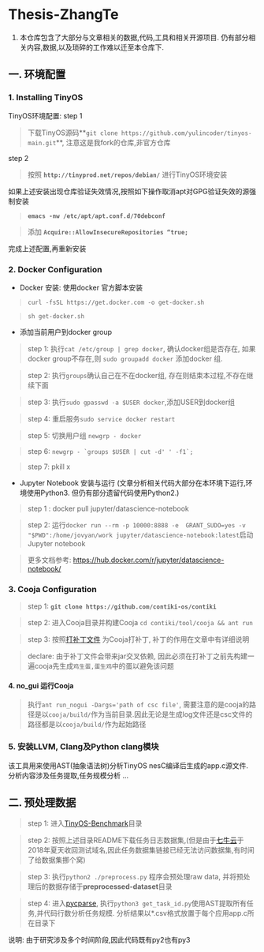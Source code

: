# Thesis-ZhangTe
1. 本仓库包含了大部分与文章相关的数据,代码,工具和相关开源项目.
仍有部分相关内容,数据,以及琐碎的工作难以迁至本仓库下.



## 一. 环境配置
### 1. Installing TinyOS
TinyOS环境配置:
step 1
> 下载TinyOS源码**```git clone https://github.com/yulincoder/tinyos-main.git```**, 注意这是我fork的仓库,非官方仓库

step 2
> 按照 **```http://tinyprod.net/repos/debian/```** 进行TinyOS环境安装

如果上述安装出现仓库验证失效情况,按照如下操作取消apt对GPG验证失效的源强制安装
> **``` emacs -nw /etc/apt/apt.conf.d/70debconf ```**

> 添加 **```Acquire::AllowInsecureRepositories “true;```**

完成上述配置,再重新安装

### 2. Docker Configuration 
* Docker 安装:  使用docker 官方脚本安装
> `curl -fsSL https://get.docker.com -o get-docker.sh`

> `sh get-docker.sh`

* 添加当前用户到docker group
> step 1: 执行`cat /etc/group | grep docker`, 确认docker组是否存在, 如果docker group不存在,则 `sudo groupadd docker` 添加docker 组.

> step 2: 执行`groups`确认自己在不在docker组, 存在则结束本过程,不存在继续下面

> step 3: 执行`sudo gpasswd -a $USER docker`,添加USER到docker组

> step 4: 重启服务`sudo service docker restart`

> step 5: 切换用户组 `newgrp - docker`

> step 6: ``` newgrp - `groups $USER | cut -d' ' -f1`; ```

> step 7: pkill x

* Jupyter Notebook 安装与运行 (文章分析相关代码大部分在本环境下运行,环境使用Python3. 但仍有部分遗留代码使用Python2.)
> step 1 : docker pull jupyter/datascience-notebook

> step 2: 运行`docker run --rm -p 10000:8888 -e  GRANT_SUDO=yes -v "$PWD":/home/jovyan/work jupyter/datascience-notebook:latest`启动Jupyter notebook

> 更多文档参考: https://hub.docker.com/r/jupyter/datascience-notebook/

### 3. Cooja Configuration
> step 1: **```git clone https://github.com/contiki-os/contiki ```**

> step 2: 进入Cooja目录并构建Cooja `cd contiki/tool/cooja && ant run`

> step 3: 按照[打补丁文件](https://github.com/NEEMSYS/Thesis-ZhangTe/blob/master/Patch-Cooja-TinyOS/README.md) 为Cooja打补丁, 补丁的作用在文章中有详细说明

> declare: 由于补丁文件会带来jar交叉依赖, 因此必须在打补丁之前先构建一遍cooja先生成`鸡生蛋,蛋生鸡`中的蛋以避免该问题

#### 4. no_gui 运行Cooja
> 执行`ant run_nogui -Dargs='path of csc file'`, 需要注意的是cooja的路径是以`cooja/build/`作为当前目录.因此无论是生成log文件还是csc文件的路径都是以`cooja/build/`作为起始路径

### 5. 安装LLVM, Clang及Python clang模块
 该工具用来使用AST(抽象语法树)分析TinyOS nesC编译后生成的app.c源文件. 分析内容涉及任务提取,任务规模分析
 ...

## 二. 预处理数据
> step 1: 进入[TinyOS-Benchmark](https://github.com/NEEMSYS/Thesis-ZhangTe/tree/master/TinyOS-Benchmark)目录

> step 2: 按照上述目录README下载任务日志数据集,(但是由于[七牛云](https://www.qiniu.com/)于2018年夏天收回测试域名,因此任务数据集链接已经无法访问数据集,有时间了给数据集挪个窝)

> step 3: 执行`python2 ./preprocess.py` 程序会预处理raw data, 并将预处理后的数据存储于**preprocessed-dataset**目录

> step 4: 进入[pycparse](https://github.com/NEEMSYS/Thesis-ZhangTe/tree/master/chapter3/pycparser/examples/test), 执行`python3 get_task_id.py`使用AST提取所有任务,并代码行数分析任务规模. 分析结果以*.csv格式放置于每个应用app.c所在目录下

说明: 由于研究涉及多个时间阶段,因此代码既有py2也有py3

